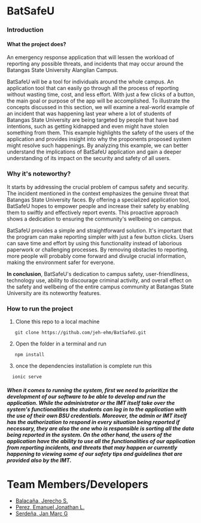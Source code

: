 # BatSafeU

### Introduction

#### What the project does?
An emergency response application that will lessen the workload of reporting any possible threats, and incidents that may occur around the Batangas State University Alangilan Campus. 

BatSafeU will be a tool for individuals around the whole campus. An application tool that can easily go through all the process of reporting without wasting time, cost, and less effort. With just a few clicks of a button, the main goal or purpose of the app will be accomplished.  To illustrate the concepts discussed in this section, we will examine a real-world example of an incident that was happening last year where a lot of students of Batangas State University are being targeted by people that have bad intentions, such as getting kidnapped and even might have stolen something from them. This example highlights the safety of the users of the application and provides insight into why the proponents proposed system might resolve such happenings. By analyzing this example, we can better understand the implications of BatSafeU application and gain a deeper understanding of its impact on the security and safety of all users. 

### Why it's noteworthy?
  It starts by addressing the crucial problem of campus safety and security. The incident mentioned in the context emphasizes the genuine threat that Batangas State University faces. By offering a specialized application tool, BatSafeU hopes to empower people and increase their safety by enabling them to swiftly and effectively report events. This proactive approach shows a dedication to ensuring the community's wellbeing on campus.

  BatSafeU provides a simple and straightforward solution. It's important that the program can make reporting simpler with just a few button clicks. Users can save time and effort by using this functionality instead of laborious paperwork or challenging processes. By removing obstacles to reporting, more people will probably come forward and divulge crucial information, making the environment safer for everyone.

  __In conclusion__, BatSafeU's dedication to campus safety, user-friendliness, technology use, ability to discourage criminal activity, and overall effect on the safety and wellbeing of the entire campus community at Batangas State University are its noteworthy features.

### How to run the project
1. Clone this repo to a local machine
``` git
   git clone https://github.com/jeh-ehm/BatSafeU.git
```
2. Open the folder in a terminal and run
``` npm
   npm install
```
3. once the dependencies installation is complete run this
``` npm
  ionic serve
```
<h5>When it comes to running the system, first we need to prioritize the development of our software to be able to develop and run the application. While the administrator or the IMT itself take over the system's functionalities the students can log in to the application with the use of their own BSU credentials. Moreover, the admin or IMT itself has the authorization to respond in every situation being reported if necessary, they are also the one who is responsible is sorting all the data being reported in the system. On the other hand, the users of the application have the ability to use all the functionalities of our application from reporting incidents, and threats that may happen or currently happening to viewing some of our safety tips and guidelines that are provided also by the IMT.</h5>



# Team Members/Developers
+ [Balacaña, Jerecho S.]()
+ [Perez, Emanuel Jonathan L.](https://github.com/EJPerez1)
+ [Serdeña, Jan Marc G](https://github.com/jeh-ehm)
